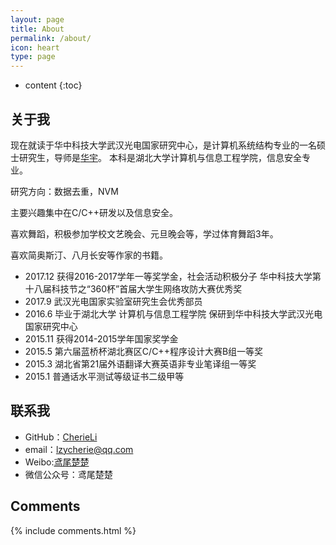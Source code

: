 ```yaml
---
layout: page
title: About
permalink: /about/
icon: heart
type: page
---
```


* content
{:toc}

## 关于我

现在就读于华中科技大学武汉光电国家研究中心，是计算机系统结构专业的一名硕士研究生，导师是[华宇](https://csyhua.github.io/csyhua/index.html)。
本科是湖北大学计算机与信息工程学院，信息安全专业。

研究方向：数据去重，NVM

主要兴趣集中在C/C++研发以及信息安全。

喜欢舞蹈，积极参加学校文艺晚会、元旦晚会等，学过体育舞蹈3年。

喜欢简奥斯汀、八月长安等作家的书籍。

* 2017.12  获得2016-2017学年一等奖学金，社会活动积极分子  华中科技大学第十八届科技节之“360杯”首届大学生网络攻防大赛优秀奖
* 2017.9 武汉光电国家实验室研究生会优秀部员
* 2016.6 毕业于湖北大学 计算机与信息工程学院  保研到华中科技大学武汉光电国家研究中心
* 2015.11 获得2014-2015学年国家奖学金
* 2015.5 第六届蓝桥杯湖北赛区C/C++程序设计大赛B组一等奖
* 2015.3 湖北省第21届外语翻译大赛英语非专业笔译组一等奖
* 2015.1 普通话水平测试等级证书二级甲等


## 联系我
* GitHub：[CherieLi](https://github.com/cherieLi)
* email：lzycherie@qq.com
* Weibo:[鸢尾楚楚](https://weibo.com/u/3795460443)
* 微信公众号：鸢尾楚楚

## Comments

{% include comments.html %}
